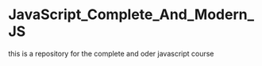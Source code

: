 # JavaScript_Complete_And_Modern_JS
this is a repository for the complete and oder javascript course
